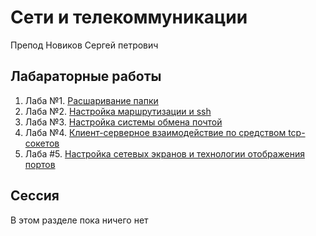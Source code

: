 # Сети и телекоммуникации

Препод Новиков Сергей петрович

## Лабараторные работы

1. Лаба №1. [Расшаривание папки](./lab1/lab1.md)
2. Лаба №2. [Настройка маршрутизации и ssh](./lab2/lab.md)
3. Лаба №3. [Настройка системы обмена почтой](./lab3/lab3.md)
4. Лаба №4. [Клиент-серверное взаимодействие по средством tcp-сокетов](./lab4/lab.md)
5. Лаба #5. [Настройка сетевых экранов и технологии отображения портов](./lab5/lab.md)

## Сессия

В этом разделе пока ничего нет
